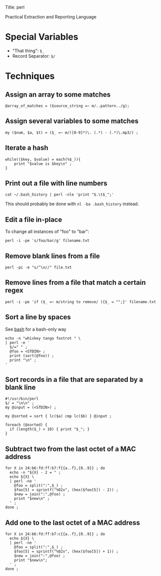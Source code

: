 Title: perl

Practical Extraction and Reporting Language

# Special Variables

- "That thing": `$_`
- Record Separator: `$/`

# Techniques

## Assign an array to some matches

```
@array_of_matches = ($source_string =~ m/..pattern../g);
```

## Assign several variables to some matches

```
my ($num, $a, $t) = ($_ =~ m/([0-9]*)\. (.*) - (.*)\.mp3/) ;
```

## Iterate a hash

```
while(($key, $value) = each(%$_)){
    print "$value is $key\n" ;
}
```

## Print out a file with line numbers

```
cat ~/.bash_history | perl -nle 'print "$.\t$_";'
```

This should probably be done with `nl -ba .bash_history` instead.

## Edit a file in-place

To change all instances of "foo" to "bar":

```
perl -i -pe 's/foo/bar/g' filename.txt
```

## Remove blank lines from a file

```
perl -pi -e "s/^\n//" file.txt
```

## Remove lines from a file that match a certain regex

```
perl -i -pe 'if ($_ =~ m/string to remove/ ){$_ = "";}' filename.txt
```

## Sort a line by spaces

See [bash](bash "wikilink") for a bash-only way

```
echo -n "whiskey tango foxtrot " \
| perl -e '
  $/=" " ;
  @foo = <STDIN> ;
  print (sort(@foo)) ;
  print "\n" ;
'
```

## Sort records in a file that are separated by a blank line

```
#!/usr/bin/perl
$/ = "\n\n" ;
my @input = (<STDIN>) ;

my @sorted = sort { lc($a) cmp lc($b) } @input ;

foreach (@sorted) {
  if (length($_) > 10) { print "$_"; }
}
```

## Subtract two from the last octet of a MAC address

```
for X in 24:b6:fd:ff:b7:f{{a..f},{0..9}} ; do
  echo -n "${X} - 2 = " ;
  echo ${X} \
  | perl -ne '
    @foo = split(":",$_) ;
    $foo[5] = sprintf("%02x", (hex($foo[5]) - 2)) ;
    $new = join(":",@foo) ;
    print "$new\n" ;
  ' ;
done ;
```

## Add one to the last octet of a MAC address

```
for X in 24:b6:fd:ff:b7:c{{a..f},{0..9}} ; do
  echo ${X} \
  | perl -ne '
    @foo = split(":",$_) ;
    $foo[5] = sprintf("%02x", (hex($foo[5]) + 1)) ;
    $new = join(":",@foo) ;
    print "$new\n";
  ' ;
done ;
```
